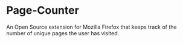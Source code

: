 # Page-Counter

An Open Source extension for Mozilla Firefox that keeps track of the number of unique pages the user has visited.
